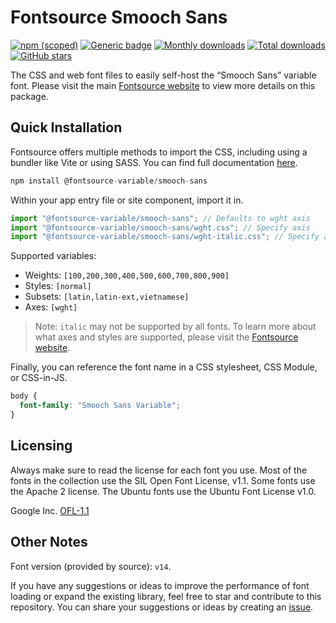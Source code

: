 # Fontsource Smooch Sans

[![npm (scoped)](https://img.shields.io/npm/v/@fontsource-variable/smooch-sans?color=brightgreen)](https://www.npmjs.com/package/@fontsource-variable/smooch-sans) [![Generic badge](https://img.shields.io/badge/fontsource-passing-brightgreen)](https://github.com/fontsource/fontsource) [![Monthly downloads](https://badgen.net/npm/dm/@fontsource-variable/smooch-sans)](https://github.com/fontsource/fontsource) [![Total downloads](https://badgen.net/npm/dt/@fontsource-variable/smooch-sans)](https://github.com/fontsource/fontsource) [![GitHub stars](https://img.shields.io/github/stars/fontsource/fontsource.svg?style=social&label=Star)](https://github.com/fontsource/fontsource/stargazers)

The CSS and web font files to easily self-host the “Smooch Sans” variable font. Please visit the main [Fontsource website](https://fontsource.org/fonts/smooch-sans) to view more details on this package.

## Quick Installation

Fontsource offers multiple methods to import the CSS, including using a bundler like Vite or using SASS. You can find full documentation [here](https://fontsource.org/docs/getting-started/introduction).

```javascript
npm install @fontsource-variable/smooch-sans
```

Within your app entry file or site component, import it in.

```javascript
import "@fontsource-variable/smooch-sans"; // Defaults to wght axis
import "@fontsource-variable/smooch-sans/wght.css"; // Specify axis
import "@fontsource-variable/smooch-sans/wght-italic.css"; // Specify axis and style
```

Supported variables:
- Weights: `[100,200,300,400,500,600,700,800,900]`
- Styles: `[normal]`
- Subsets: `[latin,latin-ext,vietnamese]`
- Axes: `[wght]`

> Note: `italic` may not be supported by all fonts. To learn more about what axes and styles are supported, please visit the [Fontsource website](https://fontsource.org/fonts/smooch-sans).

Finally, you can reference the font name in a CSS stylesheet, CSS Module, or CSS-in-JS.

```css
body {
  font-family: "Smooch Sans Variable";
}
```

## Licensing
Always make sure to read the license for each font you use. Most of the fonts in the collection use the SIL Open Font License, v1.1. Some fonts use the Apache 2 license. The Ubuntu fonts use the Ubuntu Font License v1.0.

Google Inc.
[OFL-1.1](http://scripts.sil.org/OFL)

## Other Notes
Font version (provided by source): `v14`.

If you have any suggestions or ideas to improve the performance of font loading or expand the existing library, feel free to star and contribute to this repository. You can share your suggestions or ideas by creating an [issue](https://github.com/fontsource/fontsource/issues).